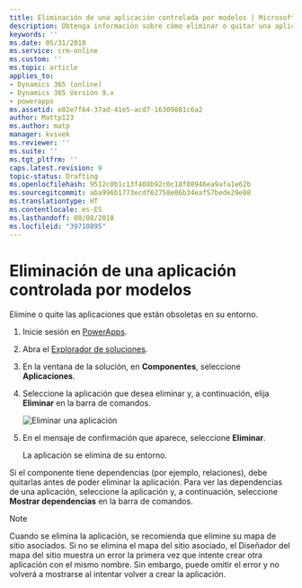 ```yaml
---
title: Eliminación de una aplicación controlada por modelos | Microsoft Docs
description: Obtenga información sobre cómo eliminar o quitar una aplicación controlada por modelos desde el entorno de PowerApps.
keywords: ''
ms.date: 05/31/2018
ms.service: crm-online
ms.custom: ''
ms.topic: article
applies_to:
- Dynamics 365 (online)
- Dynamics 365 Version 9.x
- powerapps
ms.assetid: e82e7f64-37ad-41e5-acd7-16309881c6a2
author: Mattp123
ms.author: matp
manager: kvivek
ms.reviewer: ''
ms.suite: ''
ms.tgt_pltfrm: ''
caps.latest.revision: 9
topic-status: Drafting
ms.openlocfilehash: 9512c0b1c13f408b92c0c18f08946ea9afa1e62b
ms.sourcegitcommit: aba996b1773ecdf62758e06b34eaf57bede29e08
ms.translationtype: HT
ms.contentlocale: es-ES
ms.lasthandoff: 08/08/2018
ms.locfileid: "39710895"
---
```

# <a name="delete-a-model-driven-app"></a>Eliminación de una aplicación controlada por modelos

Elimine o quite las aplicaciones que están obsoletas en su entorno.

1. Inicie sesión en [PowerApps](https://web.powerapps.com/).
2. Abra el [Explorador de soluciones](advanced-navigation.md#solution-explorer). 
3. En la ventana de la solución, en **Componentes**, seleccione **Aplicaciones**.
4. Seleccione la aplicación que desea eliminar y, a continuación, elija **Eliminar** en la barra de comandos.

    ![Eliminar una aplicación](media/app-module-solution-window.png "Eliminar una aplicación")

5. En el mensaje de confirmación que aparece, seleccione **Eliminar**.

   La aplicación se elimina de su entorno.
  
Si el componente tiene dependencias (por ejemplo, relaciones), debe quitarlas antes de poder eliminar la aplicación. Para ver las dependencias de una aplicación, seleccione la aplicación y, a continuación, seleccione **Mostrar dependencias** en la barra de comandos.

> [!NOTE]
> Cuando se elimina la aplicación, se recomienda que elimine su mapa de sitio asociados. Si no se elimina el mapa del sitio asociado, el Diseñador del mapa del sitio muestra un error la primera vez que intente crear otra aplicación con el mismo nombre. Sin embargo, puede omitir el error y no volverá a mostrarse al intentar volver a crear la aplicación.


